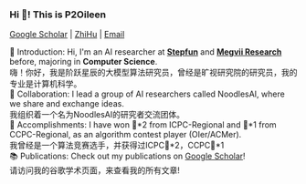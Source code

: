 <p align="left" width="200">
   <h3 align="left">Hi 🤪! This is P2Oileen</h3>
   <p align="left"> <a href="https://scholar.google.com/citations?user=LM7RNL4AAAAJ&hl=en">Google Scholar</a> | <a href="https://www.zhihu.com/people/ai-lin-24-71-19">ZhiHu</a> | <a href="mailto:p2oileen@whu.edu.cn">Email</a></p>
</p>

<p align="left">👋 Introduction: Hi, I'm an AI researcher at <a href="https://github.com/stepfun-ai"><strong>Stepfun</strong></a> and <a href="https://github.com/megvii-research/"><strong>Megvii Research</strong></a> before, majoring in <strong>Computer Science</strong>.<br/> 嗨！你好，我是阶跃星辰的大模型算法研究员，曾经是旷视研究院的研究员，我的专业是计算机科学。<br/>
🤝 Collaboration: I lead a group of AI researchers called NoodlesAI, where we share and exchange ideas.<br/> 我组织着一个名为NoodlesAI的研究者交流团体。<br/>
🏅 Accomplishments: I have won 🥈*2 from ICPC-Regional and 🥈*1 from CCPC-Regional, as an algorithm contest player (OIer/ACMer).<br/> 我曾经是一个算法竞赛选手，并获得过ICPC🥈*2，CCPC🥈*1<br/>
📚 Publications: Check out my publications on <a href="https://scholar.google.com/citations?user=LM7RNL4AAAAJ&hl=en">Google Scholar</a>!<br/> 请访问我的谷歌学术页面，来查看我的所有文章!<br/>
</p>
